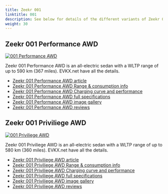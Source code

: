 ```yaml
---
title: Zeekr 001
linktitle: 001
description: See below for details of the different variants of Zeekr 001
weight: 30
---
```

## Zeekr 001 Performance AWD

[![001 Performance AWD](https://media.evkx.net/multimedia/models/zeekr/001/001_performance_awd/main_1_st.jpg)](/models/zeekr/001/001_performance_awd/)

Zeekr 001 Performance AWD is an all-electric sedan with a WLTP range of up to 590 km (367 miles). EVKX.net have all the details. 

- [Zeekr 001 Performance AWD article](/models/zeekr/001/001_performance_awd/)
- [Zeekr 001 Performance AWD Range & consumption info](/models/zeekr/001/001_performance_awd//rangeandconsumption)
- [Zeekr 001 Performance AWD Charging curve and performance](/models/zeekr/001/001_performance_awd//chargingcurve)
- [Zeekr 001 Performance AWD full specifications](/models/zeekr/001/001_performance_awd//specifications)
- [Zeekr 001 Performance AWD image gallery](/models/zeekr/001/001_performance_awd//gallery)
- [Zeekr 001 Performance AWD reviews](/models/zeekr/001/001_performance_awd//reviews)

## Zeekr 001 Priviliege AWD

[![001 Priviliege AWD]()](/models/zeekr/001/001_priviliege_awd/)

Zeekr 001 Priviliege AWD is an all-electric sedan with a WLTP range of up to 580 km (360 miles). EVKX.net have all the details. 

- [Zeekr 001 Priviliege AWD article](/models/zeekr/001/001_priviliege_awd/)
- [Zeekr 001 Priviliege AWD Range & consumption info](/models/zeekr/001/001_priviliege_awd//rangeandconsumption)
- [Zeekr 001 Priviliege AWD Charging curve and performance](/models/zeekr/001/001_priviliege_awd//chargingcurve)
- [Zeekr 001 Priviliege AWD full specifications](/models/zeekr/001/001_priviliege_awd//specifications)
- [Zeekr 001 Priviliege AWD image gallery](/models/zeekr/001/001_priviliege_awd//gallery)
- [Zeekr 001 Priviliege AWD reviews](/models/zeekr/001/001_priviliege_awd//reviews)


